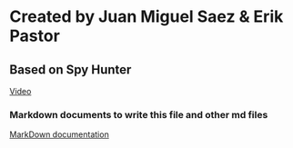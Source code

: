 # Created by Juan Miguel Saez & Erik Pastor

## Based on Spy Hunter
[Video](https://www.youtube.com/watch?v=mqz881sy8YQ)

### Markdown documents to write this file and other md files
[MarkDown documentation](https://joedicastro.com/pages/markdown.html)